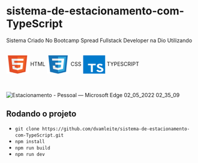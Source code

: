 # sistema-de-estacionamento-com-TypeScript
<p>Sistema Criado No Bootcamp Spread Fullstack Developer na Dio Utilizando</p>
  
  <br>
  <div style="display: inline_block">
  <img align="center" alt="dvam-HTML" height="50" width="60" src="https://raw.githubusercontent.com/devicons/devicon/master/icons/html5/html5-original.svg"> HTML   
  <img align="center" alt="dvam-CSS" height="50" width="60" src="https://raw.githubusercontent.com/devicons/devicon/master/icons/css3/css3-original.svg"> CSS     
  <img align="center" alt="dvam-Ts" height="50" width="60" src="https://raw.githubusercontent.com/devicons/devicon/master/icons/typescript/typescript-plain.svg"> TYPESCRIPT
 </div><br><br>
 
 ![Estacionamento - Pessoal — Microsoft​ Edge 02_05_2022 02_35_09](https://user-images.githubusercontent.com/66497989/166190504-fef732b5-9ad6-4377-a543-9f40983645a9.png)
 
 ## Rodando o projeto

- `git clone https://github.com/dvamleite/sistema-de-estacionamento-com-TypeScript.git`
- `npm install`
- `npm run build`
- `npm run dev`

